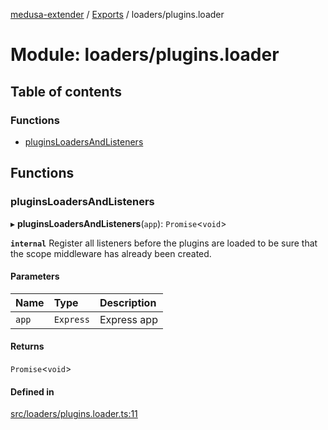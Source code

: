 [medusa-extender](../README.md) / [Exports](../modules.md) / loaders/plugins.loader

# Module: loaders/plugins.loader

## Table of contents

### Functions

- [pluginsLoadersAndListeners](loaders_plugins_loader.md#pluginsloadersandlisteners)

## Functions

### pluginsLoadersAndListeners

▸ **pluginsLoadersAndListeners**(`app`): `Promise`<`void`\>

**`internal`**
Register all listeners before the plugins are loaded to be sure that the scope middleware has already been created.

#### Parameters

| Name | Type | Description |
| :------ | :------ | :------ |
| `app` | `Express` | Express app |

#### Returns

`Promise`<`void`\>

#### Defined in

[src/loaders/plugins.loader.ts:11](https://github.com/adrien2p/medusa-extender/blob/daed756/src/loaders/plugins.loader.ts#L11)
